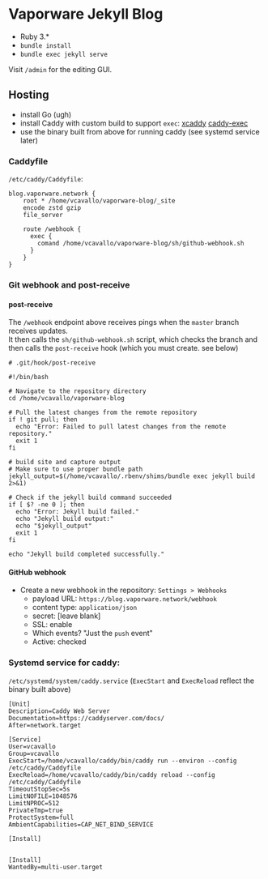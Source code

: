 # Vaporware Jekyll Blog

- Ruby 3.*
- `bundle install`
- `bundle exec jekyll serve`

Visit `/admin` for the editing GUI.

## Hosting

- install Go (ugh)
- install Caddy with custom build to support `exec`: [xcaddy](https://github.com/caddyserver/xcaddy) [caddy-exec](https://github.com/abiosoft/caddy-exec)
- use the binary built from above for running caddy (see systemd service later)

### Caddyfile

`/etc/caddy/Caddyfile`:

```
blog.vaporware.network {
    root * /home/vcavallo/vaporware-blog/_site
    encode zstd gzip
    file_server

    route /webhook {
      exec {
        comand /home/vcavallo/vaporware-blog/sh/github-webhook.sh
      }
    }
}
```

### Git webhook and post-receive

#### post-receive

The `/webhook` endpoint above receives pings when the `master` branch receives updates.  
It then calls the `sh/github-webhook.sh` script, which checks the branch and then calls the `post-receive` hook (which you must create. see below)

```
# .git/hook/post-receive

#!/bin/bash

# Navigate to the repository directory
cd /home/vcavallo/vaporware-blog

# Pull the latest changes from the remote repository
if ! git pull; then
  echo "Error: Failed to pull latest changes from the remote repository."
  exit 1
fi

# build site and capture output
# Make sure to use proper bundle path
jekyll_output=$(/home/vcavallo/.rbenv/shims/bundle exec jekyll build 2>&1)

# Check if the jekyll build command succeeded
if [ $? -ne 0 ]; then
  echo "Error: Jekyll build failed."
  echo "Jekyll build output:"
  echo "$jekyll_output"
  exit 1
fi

echo "Jekyll build completed successfully."
```

#### GitHub webhook

- Create a new webhook in the repository: `Settings > Webhooks`
  - payload URL: `https://blog.vaporware.network/webhook`
  - content type: `application/json`
  - secret: [leave blank]
  - SSL: enable
  - Which events? "Just the `push` event"
  - Active: checked


### Systemd service for caddy:

`/etc/systemd/system/caddy.service` (`ExecStart` and `ExecReload` reflect the binary built above)

```
[Unit]
Description=Caddy Web Server
Documentation=https://caddyserver.com/docs/
After=network.target

[Service]
User=vcavallo
Group=vcavallo
ExecStart=/home/vcavallo/caddy/bin/caddy run --environ --config /etc/caddy/Caddyfile
ExecReload=/home/vcavallo/caddy/bin/caddy reload --config /etc/caddy/Caddyfile
TimeoutStopSec=5s
LimitNOFILE=1048576
LimitNPROC=512
PrivateTmp=true
ProtectSystem=full
AmbientCapabilities=CAP_NET_BIND_SERVICE

[Install]


[Install]
WantedBy=multi-user.target
```


